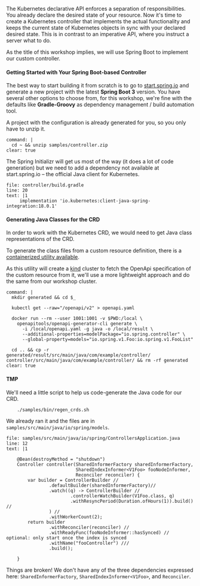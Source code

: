 The Kubernetes declarative API enforces a separation of responsibilities. You already declare the desired state of your resource. 
Now it's time to create a Kubernetes controller that implements the actual functionality and keeps the current state of Kubernetes objects in sync with your declared desired state. This is in contrast to an imperative API, where you instruct a server what to do.

As the title of this workshop implies, we will use Spring Boot to implement our custom controller.

#### Getting Started with Your Spring Boot-based Controller
The best way to start building it from scratch is to go to [start.spring.io](https://start.spring.io) and generate a new project with the latest **Spring Boot 3** version.
You have several other options to choose from, for this workshop, we're fine with the defaults like **Gradle-Groovy** as dependency management / build automation tool.

A project with the configuration is already generated for you, so you only have to unzip it.
```terminal:execute
command: |
  cd ~ && unzip samples/controller.zip
clear: true
```

The Spring Initializr will get us most of the way (it does a lot of code generation) but we need to add a dependency not available at start.spring.io – the official Java client for Kubernetes.

```editor:insert-lines-before-line
file: controller/build.gradle
line: 20
text: |1
     implementation 'io.kubernetes:client-java-spring-integration:18.0.1'
```

#### Generating Java Classes for the CRD
In order to work with the Kubernetes CRD, we would need to get Java class representations of the CRD.

To generate the class files from a custom resource definition, there is a [containerized utility available](https://github.com/kubernetes-client/java/blob/master/docs/generate-model-from-third-party-resources.md).

As this utility will create a [kind](https://kind.sigs.k8s.io/) cluster to fetch the OpenApi specification of the custom resource from it, we'll use a more lightweight approach and do the same from our workshop cluster.
```terminal:execute
command: |
  mkdir generated && cd $_

  kubectl get --raw="/openapi/v2" > openapi.yaml

  docker run --rm --user 1001:1001 -v $PWD:/local \
    openapitools/openapi-generator-cli generate \
      -i /local/openapi.yaml -g java -o /local/result \
      --additional-properties=modelPackage="io.spring.controller" \
      --global-property=models="io.spring.v1.Foo:io.spring.v1.FooList"

  cd .. && cp -r generated/result/src/main/java/com/example/controller/ controller/src/main/java/com/example/controller/ && rm -rf generated
clear: true
```
#### TMP

We'll need a little script to help us code-generate the Java code for our CRD.

```shell
    ./samples/bin/regen_crds.sh
```

We already ran it and the files are in `samples/src/main/java/io/spring/models`.




```editor:insert-lines-before-line
file: samples/src/main/java/io/spring/ControllersApplication.java
line: 12
text: |1

    @Bean(destroyMethod = "shutdown")
    Controller controller(SharedInformerFactory sharedInformerFactory,
                          SharedIndexInformer<V1Foo> fooNodeInformer,
                          Reconciler reconciler) {
        var builder = ControllerBuilder //
                .defaultBuilder(sharedInformerFactory)//
                .watch((q) -> ControllerBuilder //
                        .controllerWatchBuilder(V1Foo.class, q)
                        .withResyncPeriod(Duration.ofHours(1)).build() //
                ) //
                .withWorkerCount(2);
        return builder
                .withReconciler(reconciler) //
                .withReadyFunc(fooNodeInformer::hasSynced) // optional: only start once the index is synced
                .withName("fooController") ///
                .build();

    }
```

Things are broken! We don't have any of the three dependencies expressed here: `SharedInformerFactory`, `SharedIndexInformer<V1Foo>`, and `Reconciler`.